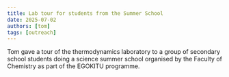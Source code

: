 ```yaml
---
title: Lab tour for students from the Summer School
date: 2025-07-02
authors: [tom]
tags: [outreach]
---
```


Tom gave a tour of the thermodynamics laboratory to a group of secondary school students
doing a science summer school organised by the Faculty of Chemistry as part of the EGOKITU programme.
